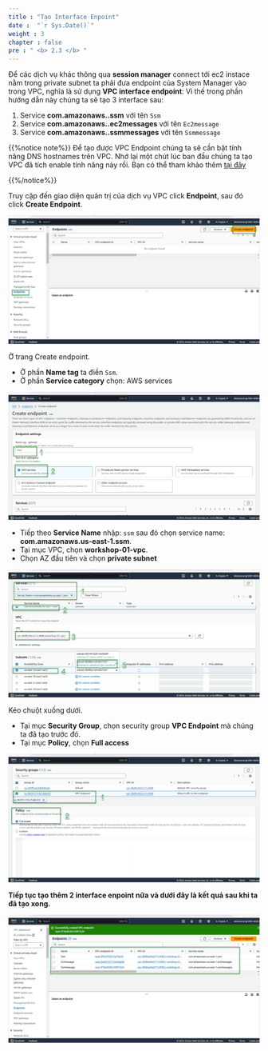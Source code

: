 ```yaml
---
title : "Tạo Interface Enpoint"
date :  "`r Sys.Date()`" 
weight : 3
chapter : false
pre : " <b> 2.3 </b> "
---
```


Để các dịch vụ khác thông qua **session manager** connect tới ec2 instace nằm trong private subnet ta phải đưa endpoint của System Manager vào trong VPC, nghĩa là sử dụng **VPC interface endpoint**:
Vì thế trong phần hướng dẫn này chúng ta sẽ tạo 3 interface sau:
1. Service **com.amazonaws.<region>.ssm** với tên `Ssm`
2. Service **com.amazonaws.<region>.ec2messages** với tên `Ec2message`
3. Service **com.amazonaws.<region>.ssmmessages** với tên `Ssmmessage`

{{%notice note%}}
Để tạo được VPC Endpoint chúng ta sẽ cần bật tính năng DNS hostnames trên VPC. Nhớ lại một chút lúc ban đầu chúng ta tạo VPC đã tích enable tính năng này rồi.
Bạn có thể tham khảo thêm [tại đây](https://docs.aws.amazon.com/systems-manager/latest/userguide/session-manager-prerequisites.html)

{{%/notice%}}

Truy cập đến giao diện quản trị của dịch vụ VPC click **Endpoint**, sau đó click **Create Endpoint**.

![ENPOINT](/images/2-prerequiste/2.3-createInterface/001-createEndpoint.png)

Ở trang Create endpoint.
- Ở phần **Name tag** ta điền `Ssm`.
- Ở phần **Service category** chọn: AWS services

![ENPOINT](/images/2-prerequiste/2.3-createInterface/002-createEndpoint.png)

- Tiếp theo **Service Name** nhập: `ssm` sau đó chọn service name: **com.amazonaws.us-east-1.ssm**.
- Tại mục VPC, chọn **workshop-01-vpc**.
- Chọn AZ đầu tiên và chọn **private subnet**

![ENPOINT](/images/2-prerequiste/2.3-createInterface/003-createEndpoint.png)

Kéo chuột xuống dưới.
- Tại mục **Security Group**, chọn security group **VPC Endpoint** mà chúng ta đã tạo trước đó.
- Tại mục **Policy**, chọn **Full access**

![ENPOINT](/images/2-prerequiste/2.3-createInterface/004-createEndpoint.png)

**Tiếp tục tạo thêm 2 interface enpoint nữa và dưới đây là kết quả sau khi ta đã tạo xong.**

![ENPOINT](/images/2-prerequiste/2.3-createInterface/005-createEndpoint.png)